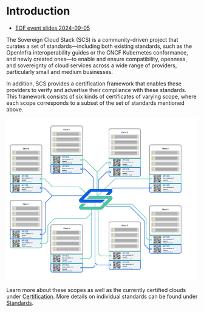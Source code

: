# Introduction

- [EOF event slides 2024-09-05](https://input.scs.community/p/Q0k9sxNkn#/)

The Sovereign Cloud Stack (SCS) is a community-driven project that curates a set of standards—including both existing standards, such as the OpenInfra interoperability guides or the CNCF Kubernetes conformance, and newly created ones—to enable and ensure compatibility, openness, and sovereignty of cloud services across a wide range of providers, particularly small and medium businesses.

In addition, SCS provides a certification framework that enables these providers to verify and advertise their compliance with these standards. This framework consists of six kinds of certificates of varying scope, where each scope corresponds to a subset of the set of standards mentioned above.

![Alt text](image.png)

Learn more about these scopes as well as the currently certified clouds under [Certification](certification/overview.md). More details on individual standards can be found under [Standards](standards/overview.mdx).
